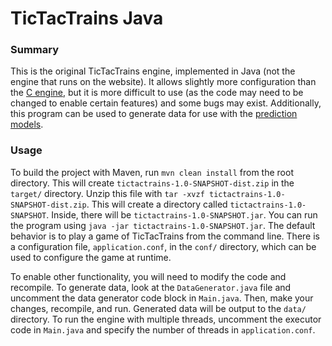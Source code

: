 # **TicTacTrains Java**

### **Summary**

This is the original TicTacTrains engine, implemented in Java (not the engine that runs on the website). It allows slightly more configuration than the [C engine](../engine/), but it is more difficult to use (as the code may need to be changed to enable certain features) and some bugs may exist. Additionally, this program can be used to generate data for use with the [prediction models](../models/). 

### **Usage**

To build the project with Maven, run `mvn clean install` from the root directory. This will create `tictactrains-1.0-SNAPSHOT-dist.zip` in the `target/` directory. Unzip this file with `tar -xvzf tictactrains-1.0-SNAPSHOT-dist.zip`. This will create a directory called `tictactrains-1.0-SNAPSHOT`. Inside, there will be `tictactrains-1.0-SNAPSHOT.jar`. You can run the program using `java -jar tictactrains-1.0-SNAPSHOT.jar`. The default behavior is to play a game of TicTacTrains from the command line. There is a configuration file, `application.conf`, in the `conf/` directory, which can be used to configure the game at runtime. 

To enable other functionality, you will need to modify the code and recompile. To generate data, look at the `DataGenerator.java` file and uncomment the data generator code block in `Main.java`. Then, make your changes, recompile, and run. Generated data will be output to the `data/` directory. To run the engine with multiple threads, uncomment the executor code in `Main.java` and specify the number of threads in `application.conf`. 